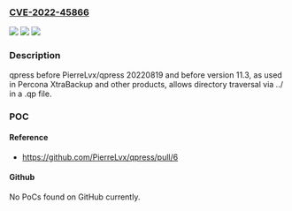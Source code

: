 ### [CVE-2022-45866](https://cve.mitre.org/cgi-bin/cvename.cgi?name=CVE-2022-45866)
![](https://img.shields.io/static/v1?label=Product&message=n%2Fa&color=blue)
![](https://img.shields.io/static/v1?label=Version&message=n%2Fa&color=blue)
![](https://img.shields.io/static/v1?label=Vulnerability&message=n%2Fa&color=brighgreen)

### Description

qpress before PierreLvx/qpress 20220819 and before version 11.3, as used in Percona XtraBackup and other products, allows directory traversal via ../ in a .qp file.

### POC

#### Reference
- https://github.com/PierreLvx/qpress/pull/6

#### Github
No PoCs found on GitHub currently.

